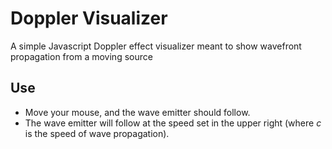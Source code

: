 # Doppler Visualizer
A simple Javascript Doppler effect visualizer meant to show wavefront propagation from a moving source

## Use
 - Move your mouse, and the wave emitter should follow.
 - The wave emitter will follow at the speed set in the upper right (where $c$ is the speed of wave propagation).
